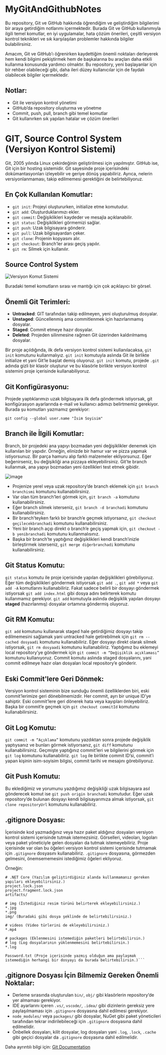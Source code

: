 # MyGitAndGithubNotes

Bu repository, Git ve GitHub hakkında öğrendiğim ve geliştirdiğim bilgilerimi bir araya getirdiğim notlarımı içermektedir. Burada Git ve GitHub kullanımıyla ilgili temel komutlar, en iyi uygulamalar, hata çözüm önerileri, çeşitli versiyon kontrol teknikleri ve sık karşılaşılan problemler hakkında bilgiler bulabilirsiniz.

Amacım, Git ve GitHub’ı öğrenirken kaydettiğim önemli noktaları derleyerek hem kendi bilgimi pekiştirmek hem de başkalarına bu araçları daha etkili kullanma konusunda yardımcı olmaktır. Bu repository, yeni başlayanlar için bir rehber olabileceği gibi, daha ileri düzey kullanıcılar için de faydalı olabilecek bilgiler içermektedir.

## Notlar:
- Git ile versiyon kontrol yönetimi
- GitHub’da repository oluşturma ve yönetme
- Commit, push, pull, branch gibi temel komutlar
- Git kullanırken sık yapılan hatalar ve çözüm önerileri


# GIT, Source Control System (Versiyon Kontrol Sistemi)

Git, 2005 yılında Linux çekirdeğinin geliştirilmesi için yapılmıştır. GitHub ise, Git için bir hosting sistemidir. Git sayesinde proje içerisindeki dokümantasyonları izleyebilir ve geriye dönüş yapabiliriz. Ayrıca, nelerin versiyonlanmaması, takip edilmemesi gerektiğini de belirtebiliyoruz.

## En Çok Kullanılan Komutlar:

- `git init`: Projeyi oluştururken, initialize etme komutudur.
- `git add`: Oluşturduklarımızı ekler.
- `git commit`: Değişiklikleri kaydeder ve mesajla açıklanabilir.
- `git status`: Değişiklikleri görmemizi sağlar.
- `git push`: Uzak bilgisayara gönderir.
- `git pull`: Uzak bilgisayardan çeker.
- `git clone`: Projenin kopyasını alır.
- `git checkout`: Branch’ler arası geçiş yapılır.
- `git rm`: Silmek için kullanılır.

## Source Control System

![Versiyon Komut Sistemi](https://github.com/user-attachments/assets/13c3f26c-a871-4df5-921d-8b56835b68e9)

Buradaki temel komutların sırası ve mantığı için çok açıklayıcı bir görsel.
## Önemli Git Terimleri:

- **Untracked**: GIT tarafından takip edilmeyen, yeni oluşturulmuş dosyalar.
- **Unstaged**: Güncellenmiş ama commitlenmek için hazırlanmamış dosyalar.
- **Staged**: Commit etmeye hazır dosyalar.
- **Deleted**: Projeden silinmesine rağmen Git üzerinden kaldırılmamış dosyalar.

Bir proje açıldığında, ilk defa versiyon kontrol sistemi kullanılacaksa, `git init` komutunu kullanmalıyız. `git init` komutuyla aslında Git ile birlikte initialize et yani Git’le başlat demiş oluyoruz. `git init` komutu, projede `.git` adında gizli bir klasör oluşturur ve bu klasörle birlikte versiyon kontrol sistemini proje içerisinde kullanabiliyoruz.

## Git Konfigürasyonu:

Projede yaptıklarımızı uzak bilgisayara ilk defa göndermek istiyorsak, git konfigürasyon ayarlarında e-mail ve kullanıcı adımızı belirtmemiz gerekiyor. Burada şu komutları yazmamız gerekiyor:

```git config --global user.mail "mailadresi"
git config --global user.name "İsim Soyisim"
```
## Branch ile İlgili Komutlar:
Branch, bir projedeki ana yapıyı bozmadan yeni değişiklikler denemek için kullanılan bir yapıdır. Örneğin, elinizde bir hamur var ve pizza yapmak istiyorsunuz. Bir parça hamuru alıp farklı malzemeler ekliyorsunuz. Eğer beğenirseniz, bu değişikliği ana pizzaya ekleyebilirsiniz. Git’te branch kullanmak, ana yapıyı bozmadan yeni özellikleri test etmek gibidir.

![image](https://github.com/user-attachments/assets/873f798e-2119-40eb-999e-4295a08aefb3)

- Projenize yerel veya uzak repository’de branch eklemek için `git branch branchismi` komutunu kullanabilirsiniz.
- Var olan tüm branch’leri görmek için, `git branch -a` komutunu kullanabilirsiniz.
- Eğer branch silmek isterseniz, `git branch -d branchadi` komutunu kullanabilirsiniz.
- Bir branch’teyken farklı bir branch’e geçmek istiyorsanız, `git checkout geçilecekbranchadi` komutunu kullanabilirsiniz.
- Yeni bir branch açıp direkt o branch’e geçiş yapmak için, `git checkout -b yenibranchadi` komutunu kullanmalısınız.
- Başka bir branch’te yaptığınız değişiklikleri kendi branch’inizle birleştirmek isterseniz, `git merge diğerbranchadi` komutunu kullanabilirsiniz.

## Git Status Komutu:
`git status` komutu ile proje içerisinde yapılan değişiklikleri görebiliyoruz. Eğer tüm değişiklikleri göndermek istiyorsak `git add .`, `git add *` veya `git add -A` komutlarını kullanabiliriz. Fakat sadece belirli bir dosyayı göndermek istiyorsak `git add index.html` gibi dosya adını belirterek komutu kullanmamız gerekiyor. `git add` komutuyla aslında değişiklik yapılan dosyayı **staged** (hazırlanmış) dosyalar ortamına göndermiş oluyoruz.

## Git RM Komutu:
`git add` komutunu kullanarak staged hale getirdiğimiz dosyayı takip edilmemesini sağlamak yani untracked hale getirebilmek için `git rm --cached dosyaadi` komutunu kullanabiliriz. Eğer dosyayı direkt olarak silmek istiyorsak, `git rm dosyaadi` komutunu kullanabiliriz. Yaptığımız bu eklemeyi local repository’ye göndermek için `git commit -m “Değişiklik açıklaması”` komutunu kullanıyoruz. Commit komutu aslında staged dosyalarını, yani commit edilmeye hazır olan dosyaları local repository’e gönderir.

## Eski Commit'lere Geri Dönmek:
Versiyon kontrol sisteminin bize sunduğu önemli özelliklerden biri, eski commit’lerimize geri dönebilmemizdir. Her commit, ayrı bir unique ID’ye sahiptir. Eski commit’lere geri dönerek hata veya kayıpları önleyebiliriz. Başka bir commit’e geçmek için `git checkout commitId` komutunu kullanabilirsiniz.

## Git Log Komutu:
`git commit -m “Açıklama”` komutunu yazdıktan sonra projede değişiklik yaptıysanız ve bunları görmek istiyorsanız, `git diff` komutunu kullanabilirsiniz. Geçmişte yaptığınız commit’leri ve bilgilerini görmek için `git log` komutunu kullanabiliriz. `git log` ile birlikte commit ID’si, commit’i yapan kişinin isim-soyisim bilgisi, commit tarihi ve mesajını görebiliyoruz.

## Git Push Komutu:
Bu eklediğimiz ve yorumunu yazdığımız değişikliği uzak bilgisayara asıl gönderecek komut ise `git push origin branchadi` komutudur. Eğer uzak repository’de bulunan dosyayı kendi bilgisayarımıza almak istiyorsak, `git clone repositoryUrl` komutunu kullanabiliriz.

## .gitignore Dosyası:
İçerisinde kod yazmadığınız veya hazır paket aldığınız dosyaları versiyon kontrol sistemi içerisinde tutmak istemezsiniz. Görselleri, videoları, logoları veya paket yöneticiyle gelen dosyaları da tutmak istemeyebiliriz. Proje içerisinde var olan bu öğeleri versiyon kontrol sistemi içerisinde tutmamak için `.gitignore` dosyasını kullanabiliriz. `.gitignore` dosyasına, görmezden gelmesini, önemsememesini istediğimiz öğeleri ekliyoruz.

Örneğin:

```gitignore
# .NET Core (Yazılım geliştirdiğiniz alanda kullanmamanız gereken yapıları ekleyebilirsiniz.)
project.lock.json
project.fragment.lock.json
artifacts/

# img (İstediğiniz resim türünü belirterek ekleyebilirsiniz.)
*.jpg
*.png
img/ (Buradaki gibi dosya şeklinde de belirtebilirsiniz.)

# videos (Video türlerini de ekleyebilirsiniz.)
*.mp4

# packages (Eklenmesini istemediğin paketleri belirtebilirsin.)
# log (Log dosyalarının yüklenmemesini belirtebilirsin.)
*.log

Password.txt (Proje içerisinde yazmış olduğun ama paylaşmak istemediğin herhangi bir dosyayı da burada belirtebilirsin.)```
```
## .gitignore Dosyası İçin Bilmemiz Gereken Önemli Noktalar:

- Derleme sırasında oluşturulan `bin/`, `obj/` gibi klasörlerin repository’de yer almaması gerekiyor.
- IDE ayarlarını içeren `.vs/`, `vscode/`, `.idea/` gibi dizinlerin gereksiz yere paylaşılmaması için `.gitignore` dosyasına dahil edilmesi gerekiyor.
- `node_modules/` veya `packages/` gibi dosyalar, NuGet gibi paket yöneticileri tarafından tekrar indirilebileceği için `.gitignore` dosyasına dahil edilmelidir.
- Önbellek dosyaları, kilit dosyalar, log dosyaları yani `.log`, `.lock`, `.cache` gibi geçici dosyalar da `.gitignore` dosyasına dahil edilmelidir.

Daha ayrıntılı bilgi için: [Git Documentation](https://git-scm.com/doc)
